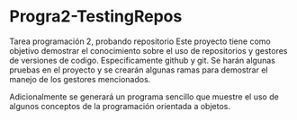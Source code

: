 # Progra2-TestingRepos
Tarea programación 2, probando repositorio
Este proyecto tiene como objetivo demostrar el conocimiento sobre el uso de repositorios y gestores de versiones de codigo. Especificamente github y git. 
Se harán algunas pruebas en el proyecto y se crearán algunas ramas para demostrar el manejo de los gestores mencionados. 

Adicionalmente se generará un programa sencillo que muestre el uso de algunos conceptos de la programación orientada a objetos.